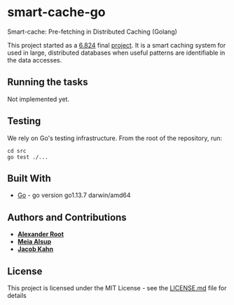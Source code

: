 # smart-cache-go
Smart-cache: Pre-fetching in Distributed Caching (Golang)

This project started as a [6.824](https://pdos.csail.mit.edu/6.824/) final [project](https://github.com/rootjalex/smart-cache-824project). It is a smart caching system for used in large, distributed databases when useful patterns are identifiable in the data accesses.


## Running the tasks

Not implemented yet.
<!-- ```
go run benchmarks.go
``` -->

## Testing
We rely on Go's testing infrastructure. From the root of the repository, run:

```
cd src
go test ./...
```

## Built With

* [Go](https://golang.org) - go version go1.13.7 darwin/amd64

## Authors and Contributions

* [**Alexander Root**](https://rootjalex.github.io) 
* [**Meia Alsup**](https://meiaalsup.github.io) 
* [**Jacob Kahn**](https://jacobkahn.me)

## License

This project is licensed under the MIT License - see the [LICENSE.md](LICENSE.md) file for details
